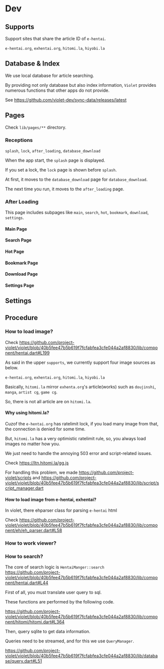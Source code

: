# Dev

## Supports

Support sites that share the article ID of `e-hentai`.

`e-hentai.org`, `exhentai.org`, `hitomi.la`, `hiyobi.la`

## Database & Index

We use local database for article searching.

By providing not only database but also index information, `Violet` provides numerous functions that other apps do not provide.

See https://github.com/violet-dev/sync-data/releases/latest

## Pages

Check `lib/pages/**` directory.

### Receptions

`splash`, `lock`, `after_loading`, `database_download`

When the app start, the `splash` page is displayed.

If you set a lock, the `lock` page is shown before `splash`.

At first, it moves to the `database_download` page for `database_download`.

The next time you run, it moves to the `after_loading` page.

### After Loading

This page includes subpages like `main`, `search`, `hot`, `bookmark`, `download`, `settings`.

#### Main Page

#### Search Page

#### Hot Page

#### Bookmark Page

#### Download Page

#### Settings Page

## Settings

## Procedure

### How to load image?

Check https://github.com/project-violet/violet/blob/40b5fee47b5b619f7fcfabfea3cfe044a2af8830/lib/component/hentai.dart#L199

As said in the upper `supports`, we currently support four image sources as below.

`e-hentai.org`, `exhentai.org`, `hitomi.la`, `hiyobi.la`

Basically, `hitomi.la` mirror `exhenta.org`'s article(works) such as `doujinshi`, `manga`, `artist cg`, `game cg`.

So, there is not all article are on `hitomi.la`.

#### Why using hitomi.la?

Cuzof the `e-hentai.org` has ratelimit lock, if you load many image from that, the connection is denied for some time.

But, `hitomi.la` has a very optimistic ratelimit rule, so, you always load images no matter how you.

We just need to handle the annoying 503 error and script-related issues.

Check https://ltn.hitomi.la/gg.js

For handling this problem, we made https://github.com/project-violet/scripts and https://github.com/project-violet/violet/blob/40b5fee47b5b619f7fcfabfea3cfe044a2af8830/lib/script/script_manager.dart

#### How to load image from e-hentai, exhentai?

In violet, there ehparser class for parsing `e-hentai` html

Check https://github.com/project-violet/violet/blob/40b5fee47b5b619f7fcfabfea3cfe044a2af8830/lib/component/eh/eh_parser.dart#L58

### How to work viewer?

### How to search?

The core of search logic is `HentaiManger::search` https://github.com/project-violet/violet/blob/40b5fee47b5b619f7fcfabfea3cfe044a2af8830/lib/component/hentai.dart#L44

First of all, you must translate user query to sql.

These functions are performed by the following code.

https://github.com/project-violet/violet/blob/40b5fee47b5b619f7fcfabfea3cfe044a2af8830/lib/component/hitomi/hitomi.dart#L364

Then, query sqlite to get data information.

Queries need to be streamed, and for this we use `QueryManager`.

https://github.com/project-violet/violet/blob/40b5fee47b5b619f7fcfabfea3cfe044a2af8830/lib/database/query.dart#L51

